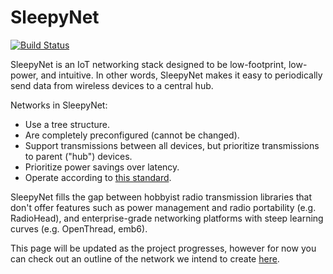 # SleepyNet

[![Build Status](https://travis-ci.org/OPEnSLab-OSU/SleepyNet.svg?branch=master)](https://travis-ci.org/OPEnSLab-OSU/SleepyNet)

SleepyNet is an IoT networking stack designed to be low-footprint, low-power, and intuitive. In other words, SleepyNet makes it easy to periodically send data from wireless devices to a central hub. 

Networks in SleepyNet:
 * Use a tree structure.
 * Are completely preconfigured (cannot be changed).
 * Support transmissions between all devices, but prioritize transmissions to parent ("hub") devices.
 * Prioritize power savings over latency.
 * Operate according to [this standard](./NetworkStandard.md).

SleepyNet fills the gap between hobbyist radio transmission libraries that don't offer features such as power management and radio portability (e.g. RadioHead), and enterprise-grade networking platforms with steep learning curves (e.g. OpenThread, emb6).

This page will be updated as the project progresses, however for now you can check out an outline of the network we intend to create [here](./NetworkStandard.md).
